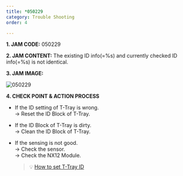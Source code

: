 ```yaml
---
title: *050229
category: Trouble Shooting
order: 4

---
```

**1. JAM CODE:** 050229

**2. JAM CONTENT:** The existing ID info(=%s) and currently checked ID info(=%s) is not identical.

**3. JAM IMAGE:**

![050229](https://user-images.githubusercontent.com/85915538/125031475-4c651380-e0bf-11eb-8eb2-de94bd6a1ea1.png)

**4. CHECK POINT & ACTION PROCESS**  

<!---
* T-Tray의 ID 설정이 잘못되었다.  
  → T-Tray의 ID Block을 올바르게 구성한다.  

* T-Tray의 ID Block이 오염되었다.  
  → T-Tray의 ID Block을 깨끗하게 닦으세요.

* Sensor의 감지 상태가 이상하다.  
  → Sensor의 상태를 확인하세요.  
  → NX12 Module의 상태를 확인하세요.  
  
  > 💡 [How to set T-Tray ID](https://lte0609.github.io/ht/manual/tray-id/)
--->

* If the ID setting of T-Tray is wrong.  
  → Reset the ID Block of T-Tray.  

* If the ID Block of T-Tray is dirty.  
  → Clean the ID Block of T-Tray.

* If the sensing is not good.  
  → Check the sensor.  
  → Check the NX12 Module.  
  
  > 💡 [How to set T-Tray ID](https://lte0609.github.io/ht/manual/tray-id/)
  
